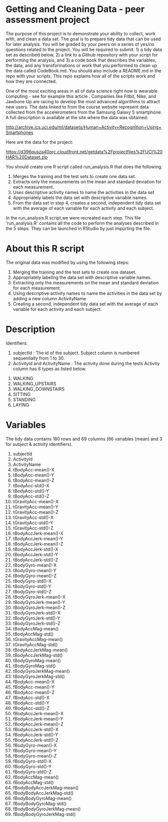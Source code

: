 # Getting and Cleaning Data - peer assessment project

The purpose of this project is to demonstrate your ability to collect, work with, and clean a data set. The goal is to prepare tidy data that can be used for later analysis. You will be graded by your peers on a series of yes/no questions related to the project. You will be required to submit: 1) a tidy data set as described below, 2) a link to a Github repository with your script for performing the analysis, and 3) a code book that describes the variables, the data, and any transformations or work that you performed to clean up the data called CodeBook.md. You should also include a README.md in the repo with your scripts. This repo explains how all of the scripts work and how they are connected.

One of the most exciting areas in all of data science right now is wearable computing - see for example this article . Companies like Fitbit, Nike, and Jawbone Up are racing to develop the most advanced algorithms to attract new users. The data linked to from the course website represent data collected from the accelerometers from the Samsung Galaxy S smartphone. A full description is available at the site where the data was obtained:

http://archive.ics.uci.edu/ml/datasets/Human+Activity+Recognition+Using+Smartphones

Here are the data for the project:

https://d396qusza40orc.cloudfront.net/getdata%2Fprojectfiles%2FUCI%20HAR%20Dataset.zip

You should create one R script called run_analysis.R that does the following.

1) Merges the training and the test sets to create one data set.
2) Extracts only the measurements on the mean and standard deviation for each measurement.
3) Uses descriptive activity names to name the activities in the data set
4) Appropriately labels the data set with descriptive variable names.
5) From the data set in step 4, creates a second, independent tidy data set with the average of each variable for each activity and each subject.

In the run_analysis.R script,we were recreated each step.
This file 'run_analysis.R' contains all the code to perform the analyses described in the 5 steps. They can be launched in RStudio by just importing the file.

# About this R script
The original data was modified by using the following steps:
1) Merging the training and the test sets to create one dataset.
2) Appropriately labeling the data set with descriptive variable names.
3) Extracting only the measurements on the mean and standard deviation for each measurement.
4) Using descriptive activity names to name the activities in the data set by adding a new column ActivityName
5) Creating a second, independent tidy data set with the average of each variable for each activity and each subject.

# Description
Identifiers:
1) subjectId : The id of the subject. Subject column is numbered sequentially from 1 to 30.
2) ActivityId and ActivityName : The activity done during the tests
Activity column has 6 types as listed below.
1. WALKING
2. WALKING_UPSTAIRS
3. WALKING_DOWNSTAIRS
4. SITTING
5. STANDING
6. LAYING

# Variables 
The tidy data contains 180 rows and 69 columns (66 variables (mean) and 3 for subject & activity identifiers).
1.	subjectId
2.	ActivityId
3.	ActivityName
4.	tBodyAcc-mean()-X
5.	tBodyAcc-mean()-Y
6.	tBodyAcc-mean()-Z
7.	tBodyAcc-std()-X
8.	tBodyAcc-std()-Y
9.	tBodyAcc-std()-Z
10.	tGravityAcc-mean()-X
11.	tGravityAcc-mean()-Y
12.	tGravityAcc-mean()-Z
13.	tGravityAcc-std()-X
14.	tGravityAcc-std()-Y
15.	tGravityAcc-std()-Z
16.	tBodyAccJerk-mean()-X
17.	tBodyAccJerk-mean()-Y
18.	tBodyAccJerk-mean()-Z
19.	tBodyAccJerk-std()-X
20.	tBodyAccJerk-std()-Y
21.	tBodyAccJerk-std()-Z
22.	tBodyGyro-mean()-X
23.	tBodyGyro-mean()-Y
24.	tBodyGyro-mean()-Z
25.	tBodyGyro-std()-X
26.	tBodyGyro-std()-Y
27.	tBodyGyro-std()-Z
28.	tBodyGyroJerk-mean()-X
29.	tBodyGyroJerk-mean()-Y
30.	tBodyGyroJerk-mean()-Z
31.	tBodyGyroJerk-std()-X
32.	tBodyGyroJerk-std()-Y
33.	tBodyGyroJerk-std()-Z
34.	tBodyAccMag-mean()
35.	tBodyAccMag-std()
36.	tGravityAccMag-mean()
37.	tGravityAccMag-std()
38.	tBodyAccJerkMag-mean()
39.	tBodyAccJerkMag-std()
40.	tBodyGyroMag-mean()
41.	tBodyGyroMag-std()
42.	tBodyGyroJerkMag-mean()
43.	tBodyGyroJerkMag-std()
44.	fBodyAcc-mean()-X
45.	fBodyAcc-mean()-Y
46.	fBodyAcc-mean()-Z
47.	fBodyAcc-std()-X
48.	fBodyAcc-std()-Y
49.	fBodyAcc-std()-Z
50.	fBodyAccJerk-mean()-X
51.	fBodyAccJerk-mean()-Y
52.	fBodyAccJerk-mean()-Z
53.	fBodyAccJerk-std()-X
54.	fBodyAccJerk-std()-Y
55.	fBodyAccJerk-std()-Z
56.	fBodyGyro-mean()-X
57.	fBodyGyro-mean()-Y
58.	fBodyGyro-mean()-Z
59.	fBodyGyro-std()-X
60.	fBodyGyro-std()-Y
61.	fBodyGyro-std()-Z
62.	fBodyAccMag-mean()
63.	fBodyAccMag-std()
64.	fBodyBodyAccJerkMag-mean()
65.	fBodyBodyAccJerkMag-std()
66.	fBodyBodyGyroMag-mean()
67.	fBodyBodyGyroMag-std()
68.	fBodyBodyGyroJerkMag-mean()
69.	fBodyBodyGyroJerkMag-std()

